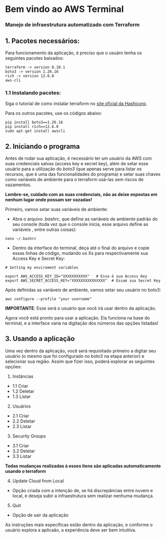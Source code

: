 # Bem vindo ao AWS Terminal
### Manejo de infraestrutura automatizado com Terraform

## 1. Pacotes necessários:
Para funcionamento da aplicação, é preciso que o usuáro tenha os seguintes pacotes baixados:

```
terraform -> version 0.10.1
boto3 -> version 1.26.16
rich -> version 12.6.0
aws-cli
```

### 1.1 Instalando pacotes:

Siga o tutorial de como instalar terraform no [site oficial da Hashicorp](https://developer.hashicorp.com/terraform/tutorials/aws-get-started/install-cli).

Para os outros pacotes, use os códigos abaixo:
```
pip install boto3==1.26.16
pip install rich==12.6.0
sudo apt-get install awscli
```

## 2. Iniciando o programa
Antes de rodar sua aplicação, é necessário ter um usuário da AWS com suas credenciais salvas (access key e secret key), além de setar esse usuário para a utilização do *boto3* (que apenas serve para listar os recursos, que é uma das funcionalidades do programa) e setar suas chaves como variáveis de ambiente para o terraform usá-las sem riscos de vazamentos.

**Lembre-se, cuidado com as suas credenciais, não as deixe expostas em nenhum lugar onde possam ser vazadas!**

Primeiro, vamos setar suas variáveis de ambiente:
- Abra o arquivo *.bashrc*, que define as variáveis de ambiente padrão do seu console (toda vez que o console inicia, esse arquivo define as variáveis , entre outras coisas):
```
nano ~/.bashrc
```
- Dentro da interface do terminal, deça até o final do arquivo e copie essas linhas de código, mudando os Xs para respectivamente sua Access Key e Secret Key:
```
# Setting my enviroment variables

export AWS_ACCESS_KEY_ID="XXXXXXXXXXX"   # Essa é sua Access Key
export AWS_SECRET_ACCESS_KEY="XXXXXXXXXXXXXXX"  # Essaé sua Secret Key
```

Após definidas as variáveis de ambiente, vamos setar seu usuário no boto3:
```
aws configure --profile "your username"
```

**IMPORTANTE**: Esse será o usuário que você irá usar dentro da aplicação.

Agora você está pronto para usar a aplicação. Ela funciona na base do terminal, e a interface varia na digitação dos números das opções listadas!

## 3. Usando a aplicação

Uma vez dentro da aplicação, você será requisitado primeiro a digitar seu usuário (o mesmo que foi configurado no boto3 na etapa anterior) e selecionar sua região. Assim que fizer isso, poderá explorar as seguintes opções:

1. Instâncias
- 1.1 Criar
- 1.2 Deletar
- 1.3 Listar

2. Usuários
- 2.1 Criar
- 2.2 Deletar
- 2.3 Listar

3. Security Groups
- 3.1 Criar
- 3.2 Deletar
- 3.3 Listar

**Todas mudanças realizadas à esses itens são aplicadas automaticamente usando o terraform**

4. Update Cloud from Local
- Opção criada com a intenção de, se há discrepâncias entre nuvem e local, e deseja subir a infraestrutura sem realizar nenhuma mudança.

5. Quit 
- Opção de sair da aplicação

As instruções mais específicas estão dentro da aplicação, e conforme o usuário explora a aplicaão, a experiência deve ser bem intuitíva.
  


